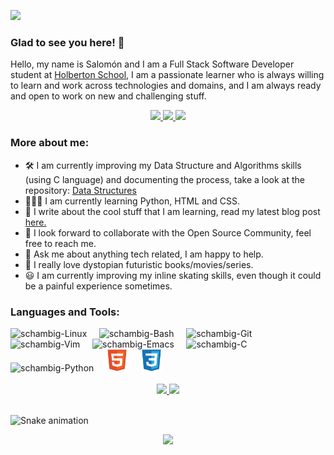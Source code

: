 <!---------- Profile banner ---------->
[![](https://raw.githubusercontent.com/schambig/schambig/master/banner.gif)](https://github.com/schambig)

<!---------- Introduction ---------->
### Glad to see you here! 👋 

Hello, my name is Salomón and I am a Full Stack Software Developer student at [Holberton School](https://www.holbertonschool.com/), I am a passionate learner who is always willing to learn and work across technologies and domains, and I am always ready and open to work on new and challenging stuff.

<!---------- Social icons section ---------->
<div align="center">
  <a href="https://www.linkedin.com/in/salom%C3%B3n-chambi-gutierrez-bb5007230/"_blank">
    <img height="25" src="https://img.shields.io/badge/linkedin-%230077B5.svg?&style=for-the-badge&logo=linkedin&logoColor=white"/">
  </a>
  <a href="https://medium.com/@schambig/">
    <img height="25" src="https://img.shields.io/badge/medium-%2312100E.svg?&style=for-the-badge&logo=medium&logoColor=white">
  </a>
  <a href="https://twitter.com/schambig/">
    <img height="25" src="https://img.shields.io/badge/twitter-%231DA1F2.svg?&style=for-the-badge&logo=twitter&logoColor=white">
  </a>
</div>

<!---------- More about me section ---------->
### More about me:

* 🛠 I am currently improving my Data Structure and Algorithms skills (using C language) and documenting the process, take a look at the repository:
[Data Structures](https://github.com/schambig/data_structures)
* 👨🏻‍💻 I am currently learning Python, HTML and CSS.
* 📝 I write about the cool stuff that I am learning, read my latest blog post [here.](https://medium.com/@schambig/)
* 🚀 I look forward to collaborate with the Open Source Community, feel free to reach me.
* 💬 Ask me about anything tech related, I am happy to help.
* 👾 I really love dystopian futuristic books/movies/series.
* 😃 I am currently improving my inline skating skills, even though it could be a painful experience sometimes.

<!---------- Languages and tools section ---------->
### Languages and Tools:

<div>
  <img alt="schambig-Linux" height="38" src="https://cdn.jsdelivr.net/gh/devicons/devicon/icons/linux/linux-original.svg"> &nbsp &nbsp
  <img alt="schambig-Bash" height="38" src="https://upload.wikimedia.org/wikipedia/commons/4/4b/Bash_Logo_Colored.svg"> &nbsp &nbsp
  <img alt="schambig-Git" height="38" src="https://cdn.jsdelivr.net/gh/devicons/devicon/icons/git/git-original.svg"> &nbsp &nbsp
  <img alt="schambig-Vim" height="35" src="https://cdn.jsdelivr.net/gh/devicons/devicon/icons/vim/vim-original.svg"> &nbsp &nbsp
  <img alt="schambig-Emacs" height="38" src="https://upload.wikimedia.org/wikipedia/commons/0/08/EmacsIcon.svg"> &nbsp &nbsp
  <img alt="schambig-C" height="38" src="https://cdn.jsdelivr.net/gh/devicons/devicon/icons/c/c-original.svg"> &nbsp &nbsp
  <img alt="schambig-Python" height="38" src="https://cdn.jsdelivr.net/gh/devicons/devicon/icons/python/python-original.svg"> &nbsp &nbsp
  <img alt="schambig-HTML" height="35" src="https://raw.githubusercontent.com/devicons/devicon/master/icons/html5/html5-original.svg"> &nbsp &nbsp
  <img alt="schambig-CSS" height="35" src="https://raw.githubusercontent.com/devicons/devicon/master/icons/css3/css3-original.svg">
</div>


<!---------- Statistics (themes: algolia, tokyonight, onedark, dracula, react) ---------->
<br />
<div align="center">
<a href="https://github.com/schambig">
 <img height="160em" src="https://github-readme-stats.vercel.app/api?username=schambig&show_icons=true&theme=react&"/>
 <img height="160em" src="https://github-readme-stats.vercel.app/api/top-langs/?username=schambig&layout=compact&langs_count=8&theme=react"/>
</a>
</div>
<br />

![Snake animation](https://github.com/schambig/schambig/blob/output/github-contribution-grid-snake.svg)

<div align="center">
<img src="https://gpvc.arturio.dev/schambig"> 
</div>
